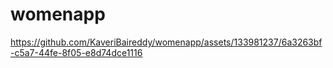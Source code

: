 # womenapp
https://github.com/KaveriBaireddy/womenapp/assets/133981237/6a3263bf-c5a7-44fe-8f05-e8d74dce1116

